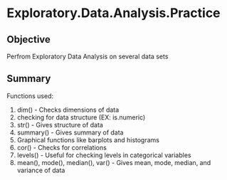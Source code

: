 # Exploratory.Data.Analysis.Practice

## Objective
Perfrom Exploratory Data Analysis on several data sets

## Summary
Functions used:
1. dim() - Checks dimensions of data
2. checking for data structure (EX: is.numeric)
3. str() - Gives structure of data
4. summary() - Gives summary of data
5. Graphical functions like barplots and histograms
6. cor() - Checks for correlations
7. levels() - Useful for checking levels in categorical variables
8. mean(), mode(), median(), var() - Gives mean, mode, median, and variance of data
